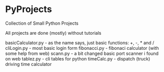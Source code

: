 # PyProjects
Collection of Small Python Projects

All projects are done (mostly) without tutorials

basicCalculator.py - as the name says, just basic functions: +, -, * and /
cliLogin.py - most basic login form
fibonacci.py - fibonaci calculator (with some help from web)
scann.py - a bit changed basic port scanner i found on web
tablez.py - cli tables for python
timeCalc.py - dispatch (truck) driving time calculator

